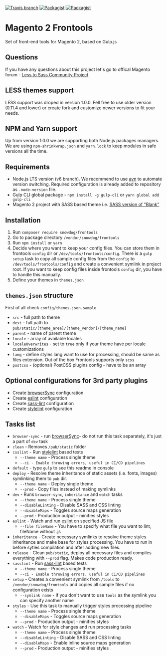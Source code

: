 [![Travis branch](https://img.shields.io/travis/SnowdogApps/magento2-frontools/master.svg?maxAge=2592000)](https://travis-ci.org/SnowdogApps/magento2-frontools) [![Packagist](https://img.shields.io/packagist/v/snowdog/frontools.svg?maxAge=2592000)](https://packagist.org/packages/snowdog/frontools) [![Packagist](https://img.shields.io/packagist/dt/snowdog/frontools.svg?maxAge=2592000)](https://packagist.org/packages/snowdog/frontools)

# Magento 2 Frontools
Set of front-end tools for Magento 2, based on Gulp.js

## Questions
If you have any questions about this project let's go to offical Magento forum - [Less to Sass Community Project](https://community.magento.com/t5/Less-to-Sass-Community-Project/bd-p/less-to-sass)

## LESS themes support
LESS support was droped in version 1.0.0. Fell free to use older version (0.11.4 and lower) or create fork and customize newer versions to fit your needs.

## NPM and Yarn support
Up from version 1.0.0 we are supporting both Node.js packages managers. We are using `npm-shrinkwrap.json` and `yarn.lock` to keep modules in safe versions all the time.

## Requirements
* Node.js LTS version (v6 branch). We recommend to use [avn](https://github.com/wbyoung/avn) to automate version switching. Required configuration is already added to repository as `.node-version` file.
* Gulp CLI global package - `npm install -g gulp-cli` or `yarn global add gulp-cli`
* Magento 2 project with SASS based theme i.e. [SASS version of "Blank"](https://github.com/SnowdogApps/magento2-theme-blank-sass)

## Installation
1. Run `composer require snowdog/frontools`
2. Go to package directory `/vendor/snowdog/frontools`
3. Run `npm install` or `yarn`
4. Decide where you want to keep your config files.
You can store them in frontools `config` dir or `/dev/tools/frontools/config`.
There is a `gulp setup` task to copy all sample config files from the `config` to `/dev/tools/frontools/config` and create a convenient symlink in project root.
If you want to keep config files inside frontools `config` dir, you have to handle this manually.
5. Define your themes in `themes.json`

## `themes.json` structure
First of all check `config/themes.json.sample`
- `src` - full path to theme
- `dest` - full path to `pub/static/[theme_area]/[theme_vendor]/[theme_name]`
- `parent` - name of parent theme
- `locale` - array of available locales
- `localeOverwrites` - set to `true` only if your theme have per locale customizations
- `lang` - define styles lang want to use for processing, should be same as files extension. Out of the box Frontools supports only `scss`
- `postcss` - (optional) PostCSS plugins config - have to be an array

## Optional configurations for 3rd party plugins
* Create [browserSync](https://www.browsersync.io/) configuration
* Create [eslint](https://github.com/adametry/gulp-eslint) configuration
* Create [sass-lint](https://github.com/sasstools/sass-lint) configuration
* Create [stylelint](https://github.com/stylelint/stylelint) configuration

## Tasks list
* `browser-sync` - run [browserSync](https://www.browsersync.io/)- do not run this task separately, it's just a part of `dev` task
* `clean` - Removes `/pub/static` folder
* `csslint` - Run [stylelint](https://github.com/stylelint/stylelint) based tests
  * `--theme name` - Process single theme
  * `--ci - Enable throwing errors, useful in CI/CD pipelines`
* `default` - type `gulp` to see this readme in console
* `deploy` - Resolve theme inheritance of static assets (i.e. fonts, images) symlinking them to `pub` dir.
  * `--theme name` - Deploy single theme
  * `--prod` - Copy files instead of making symlinks
* `dev` - Runs `browser-sync`, `inheritance` and `watch`  tasks
  * `--theme name` - Process single theme
  * `--disableLinting` - Disable SASS and CSS linting
  * `--disableMaps` - Toggles source maps generation
  * `--prod` - Production output - minifies styles
* `eslint` - Watch and run [eslint](https://github.com/adametry/gulp-eslint) on specified JS file
  * `--file fileName` - You have to specify what file you want to lint, fileName without .js
* `inheritance` - Create necessary symlinks to resolve theme styles inheritance and make base for styles processing. You have to run in before sytles compilation and after adding new files.
* `release` - Clean `pub/static`, deploy all necessary files and compiles everything with `--prod` flag. Makes code production ready.
* `sasslint` - Run [sass-lint](https://github.com/sasstools/sass-lint) based tests
  * `--theme name` - Process single theme
  * `--ci - Enable throwing errors, useful in CI/CD pipelines`
* `setup` - Creates a convenient symlink from `/tools` to `/vendor/snowdog/frontools` and copies all sample files if no configuration exists
  * `--symlink name` - if you don't want to use `tools` as the symlink you can specify another name
* `styles` - Use this task to manually trigger styles processing pipeline
  * `--theme name` - Process single theme
  * `--disableMaps` - Toggles source maps generation
  * `--prod` - Production output - minifies styles
* `watch` - Watch for style changes and run processing tasks
  * `--theme name` - Process single theme
  * `--disableLinting` - Disable SASS and CSS linting
  * `--disableMaps` - Enable inline source maps generation
  * `--prod` - Production output - minifies styles
